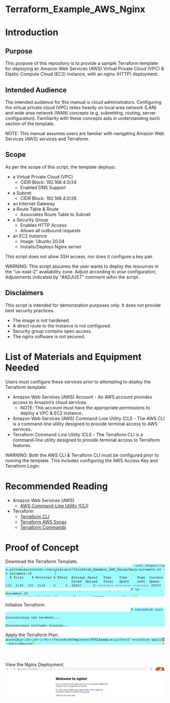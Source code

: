 # Terraform_Example_AWS_Nginx

# Introduction
## Purpose
This purpose of this repository is to provide a sample Terraform template for deploying an Amazon Web Services (AWS) Virtual Private Cloud (VPC) &amp; Elastic Compute Cloud (EC2) instance, with an nginx (HTTP) deployment.

## Intended Audience
The intended audience for this manual is cloud administrators. Configuring the virtual private cloud (VPC) relies heavily on local area network (LAN) and wide area network (WAN) concepts (e.g. subnetting, routing, server configuration). Familiarity with these concepts aids in understanding each section of the template.

NOTE: This manual assumes users are familiar with navigating Amazon Web Services (AWS) services and Terraform. 

## Scope
As per the scope of this script, the template deploys: 
* a Virtual Private Cloud (VPC)
  * CIDR Block: 192.168.4.0/24
  * Enabled DNS Support
* a Subnet
  * CIDR Block: 192.168.4.0/26
* an Internet Gateway
* a Route Table & Route
  * Associates Route Table to Subnet
* a Security Group
  * Enables HTTP Access
  * Allows all outbound requests
* an EC2 Instance
  * Image: Ubuntu 20.04
  * Installs/Deploys Nginx server

This script does not allow SSH access, nor does it configure a key pair.

WARNING: This script assumes the user wants to deploy the resources in the "us-east-2" availability zone. Adjust according to your configuration; Adjustments indicated by "#ADJUST" comment wihin the script. 

## Disclaimers
This script is intended for demonstation purposes only. It does not provide best security practices. 
* The image is not hardened. 
* A direct route to the instance is not configured.
* Security group contains open access. 
* The nginx software is not secured. 

# List of Materials and Equipment Needed
Users must configure these services prior to attempting to deploy the Terraform template: 
* Amazon Web Services (AWS) Account - An AWS account provides access to Amazon’s cloud services. 
  * NOTE: This account must have the appropriate permissions to deploy a VPC & EC2 instance. 
* Amazon Web Services (AWS) Command-Line Utility (CLI) - The AWS CLI is a command-line utility designed to provide terminal access to AWS services. 
* Terraform Command-Line Utility (CLI) - The Terraform CLI is a command-line utility designed to provide terminal access to Terraform features. 

WARNING: Both the AWS CLI & Terraform CLI must be configured prior to running the template. This includes configuring the AWS Access Key and Terraform Login. 

# Recommended Reading
* Amazon Web Services (AWS)
  * [AWS Command-Line Utility (CLI)](https://docs.aws.amazon.com/cli/latest/userguide/cli-chap-welcome.html)
* Terraform
  * [Terraform CLI](https://learn.hashicorp.com/tutorials/terraform/install-cli)
  * [Terraform AWS Synax](https://registry.terraform.io/providers/hashicorp/aws/latest/docs)
  * [Terraform Commands](https://www.terraform.io/docs/cli/commands/index.html)

# Proof of Concept
Download the Terraform Template.
![Download Script](https://github.com/alexlop00/Terraform_Example_AWS_Nginx/blob/main/ProofofConcept/DownloadScript.png)

Initialize Terraform. 
![Initialize Directory](https://github.com/alexlop00/Terraform_Example_AWS_Nginx/blob/main/ProofofConcept/InitializeDir.png)

Apply the Terraform Plan. 
![Apply Terraform Plan](https://github.com/alexlop00/Terraform_Example_AWS_Nginx/blob/main/ProofofConcept/TerraformApply.png)

View the Nginx Deployment. 
![View the Deployment](https://github.com/alexlop00/Terraform_Example_AWS_Nginx/blob/main/ProofofConcept/ViewNginx.png)
